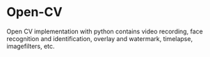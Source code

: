 # Open-CV
Open CV implementation with python contains video recording, face recognition and identification, overlay and watermark, timelapse, imagefilters, etc.
